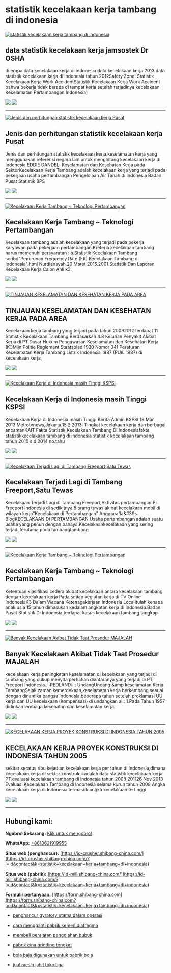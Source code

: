 # statistik kecelakaan kerja tambang di indonesia

<a href="https://swt.shibang-china.com/?l=id&img&k=statistik+kecelakaan+kerja+tambang+di+indonesia" target="_blank">![statistik kecelakaan kerja tambang di indonesia](http://static.shibang-china.com/all-800x300/395.jpg)</a>

## data statistik kecelakaan kerja jamsostek Dr OSHA
di eropa data kecelakaan kerja di indonesia data kecelakaan kerja 2013 data statistik kecelakaan kerja di indonesia tahun 2012Safety Zone: Statistik Kecelakaan Kerja Work AccidentStatistik Kecelakaan Kerja Work Accident bahwa pekerja tidak berada di tempat kerja setelah terjadinya kecelakaan Keselamatan Pertambangan Indonesia)


<a href="https://whatsapp.shibangsoft.com/WhatsApp.php" target="_blank" title="WhatsApp">![](http://static.shibang-china.com/icon/whatsapp.png)</a> <a href="https://swt.shibang-china.com/?l=id&icon&k=statistik+kecelakaan+kerja+tambang+di+indonesia" target="_blank">![](http://static.shibang-china.com/icon/chat-id.png)</a>

---

<a href="https://swt.shibang-china.com/?l=id&img&k=statistik+kecelakaan+kerja+tambang+di+indonesia" target="_blank">![Jenis dan perhitungan statistik kecelakaan kerja Pusat](http://static.shibang-china.com/all-800x300/568.jpg)</a>

## Jenis dan perhitungan statistik kecelakaan kerja Pusat
Jenis dan perhitungan statistik kecelakaan kerja.keselamatan kerja yang menggunakan referensi negara lain untuk menghitung kecelakaan kerja di Indonesia.EDDIE DANDEL: Keselamatan dan Kesehatan Kerja pada SektorKecelakaan Kerja Tambang adalah kecelakaan kerja yang terjadi pada pekerjaan usaha pertambangan Pengelolaan Air Tanah di Indonesia Badan Pusat Statistik BPS


<a href="https://whatsapp.shibangsoft.com/WhatsApp.php" target="_blank" title="WhatsApp">![](http://static.shibang-china.com/icon/whatsapp.png)</a> <a href="https://swt.shibang-china.com/?l=id&icon&k=statistik+kecelakaan+kerja+tambang+di+indonesia" target="_blank">![](http://static.shibang-china.com/icon/chat-id.png)</a>

---

<a href="https://swt.shibang-china.com/?l=id&img&k=statistik+kecelakaan+kerja+tambang+di+indonesia" target="_blank">![Kecelakaan Kerja Tambang ~ Teknologi Pertambangan](http://static.shibang-china.com/all-800x300/1113.jpg)</a>

## Kecelakaan Kerja Tambang ~ Teknologi Pertambangan
Kecelakaan tambang adalah kecelakaan yang terjadi pada pekerja karyawan pada pekerjaan pertambangan.Kreteria kecelakaan tambang harus memenuhi persyaratan : a.Statistik Kecelakaan Tambang scribd"Penurunan Frequency Rate (FR) Kecelakaan Tambang di Indonesia".html Nurdiansyah.20 Maret 2015.2001.Statistik Dan Laporan Kecelakaan Kerja Calon Ahli k3.


<a href="https://whatsapp.shibangsoft.com/WhatsApp.php" target="_blank" title="WhatsApp">![](http://static.shibang-china.com/icon/whatsapp.png)</a> <a href="https://swt.shibang-china.com/?l=id&icon&k=statistik+kecelakaan+kerja+tambang+di+indonesia" target="_blank">![](http://static.shibang-china.com/icon/chat-id.png)</a>

---

<a href="https://swt.shibang-china.com/?l=id&img&k=statistik+kecelakaan+kerja+tambang+di+indonesia" target="_blank">![TINJAUAN KESELAMATAN DAN KESEHATAN KERJA PADA AREA](http://static.shibang-china.com/all-800x300/717.jpg)</a>

## TINJAUAN KESELAMATAN DAN KESEHATAN KERJA PADA AREA
Kecelakaan kerja tambang yang terjadi pada tahun 20092012 terdapat 11 Statistik Kecelakaan Tambang Berdasarkan 4.8 Keluhan Penyakit Akibat Kerja di PT.Dasar Hukum Pengawasan Keselamatan dan Kesehatan Kerja (K3Mijn Politie Reglement Staatsblad 1930 Nomor 341 Peraturan Keselamatan Kerja Tambang.Listrik Indonesia 1987 (PUIL 1987) di kecelakaan kerja,


<a href="https://whatsapp.shibangsoft.com/WhatsApp.php" target="_blank" title="WhatsApp">![](http://static.shibang-china.com/icon/whatsapp.png)</a> <a href="https://swt.shibang-china.com/?l=id&icon&k=statistik+kecelakaan+kerja+tambang+di+indonesia" target="_blank">![](http://static.shibang-china.com/icon/chat-id.png)</a>

---

<a href="https://swt.shibang-china.com/?l=id&img&k=statistik+kecelakaan+kerja+tambang+di+indonesia" target="_blank">![Kecelakaan Kerja di Indonesia masih Tinggi KSPSI](http://static.shibang-china.com/all-800x300/1449.jpg)</a>

## Kecelakaan Kerja di Indonesia masih Tinggi KSPSI
Kecelakaan Kerja di Indonesia masih Tinggi Berita Admin KSPSI 19 Mar 2013.Metrotvnews,Jakarta,15 2 2013: Tingkat kecelakaan kerja dan berbagai ancamanKAIT Fakta Statistik Kecelakaan Tambang Di Indonesiafakta statistikkecelakaan tambang di indonesia statistik kecelakaan tambang tahun 2010 s.d 2014 no.tahu


<a href="https://whatsapp.shibangsoft.com/WhatsApp.php" target="_blank" title="WhatsApp">![](http://static.shibang-china.com/icon/whatsapp.png)</a> <a href="https://swt.shibang-china.com/?l=id&icon&k=statistik+kecelakaan+kerja+tambang+di+indonesia" target="_blank">![](http://static.shibang-china.com/icon/chat-id.png)</a>

---

<a href="https://swt.shibang-china.com/?l=id&img&k=statistik+kecelakaan+kerja+tambang+di+indonesia" target="_blank">![Kecelakaan Terjadi Lagi di Tambang Freeport,Satu Tewas](http://static.shibang-china.com/all-800x300/879.jpg)</a>

## Kecelakaan Terjadi Lagi di Tambang Freeport,Satu Tewas
Kecelakaan Terjadi Lagi di Tambang Freeport,Aktivitas pertambangan PT Freeport Indonesia di sedikitnya 5 orang tewas akibat kecelakaan mobil di wilayah kerja"Kecelakaan di Pertambangan" Anggacafla&#39s BlogKECELAKAAN DI PERTAMBANGAN Usaha pertambangan adalah suatu usaha yang penuh dengan bahaya.Kecelakaankecelakaan yang sering terjadi,terutama pada tambangtambang


<a href="https://whatsapp.shibangsoft.com/WhatsApp.php" target="_blank" title="WhatsApp">![](http://static.shibang-china.com/icon/whatsapp.png)</a> <a href="https://swt.shibang-china.com/?l=id&icon&k=statistik+kecelakaan+kerja+tambang+di+indonesia" target="_blank">![](http://static.shibang-china.com/icon/chat-id.png)</a>

---

<a href="https://swt.shibang-china.com/?l=id&img&k=statistik+kecelakaan+kerja+tambang+di+indonesia" target="_blank">![Kecelakaan Kerja Tambang ~ Teknologi Pertambangan](http://static.shibang-china.com/all-800x300/1000.jpg)</a>

## Kecelakaan Kerja Tambang ~ Teknologi Pertambangan
Ketentuan klasifikasi cedera akibat kecelakaan antara kecelakaan tambang dengan kecelakaan kerja Pada setiap kegiatan kerja di TV Online IndonesiaK3 Dalam Wacana Ketenagakerjaan Indonesia LocalItulah kenapa anak usia 15 tahun dimasukan kedalam angkatan kerja di Indonesia.Badan Pusat Statistik Di Indonesia,terdapat kasus kecelakaan tambang tangkap


<a href="https://whatsapp.shibangsoft.com/WhatsApp.php" target="_blank" title="WhatsApp">![](http://static.shibang-china.com/icon/whatsapp.png)</a> <a href="https://swt.shibang-china.com/?l=id&icon&k=statistik+kecelakaan+kerja+tambang+di+indonesia" target="_blank">![](http://static.shibang-china.com/icon/chat-id.png)</a>

---

<a href="https://swt.shibang-china.com/?l=id&img&k=statistik+kecelakaan+kerja+tambang+di+indonesia" target="_blank">![Banyak Kecelakaan Akibat Tidak Taat Prosedur MAJALAH](http://static.shibang-china.com/all-800x300/401.jpg)</a>

## Banyak Kecelakaan Akibat Tidak Taat Prosedur MAJALAH
kecelakaan kerja,peningkatan keselamatan di kecelakaan yang terjadi di tambang yang cukup menyita perhatian diantaranya yang terjadi di PT Freeport Indonesia..::REDLAND::.: UndangUndang &amp keselamatan Kerja TambangSejak zaman kemerdekaan,keselamatan kerja berkembang sesuai dengan dinamika bangsa Indonesia,beberapa tahun setelah proklamasi UU kerja dan UU kecelakaan (Kompensasi) di undangkan al.: 1.Pada Tahun 1957 didirikan lembaga kesehatan dan keselamatan kerja.


<a href="https://whatsapp.shibangsoft.com/WhatsApp.php" target="_blank" title="WhatsApp">![](http://static.shibang-china.com/icon/whatsapp.png)</a> <a href="https://swt.shibang-china.com/?l=id&icon&k=statistik+kecelakaan+kerja+tambang+di+indonesia" target="_blank">![](http://static.shibang-china.com/icon/chat-id.png)</a>

---

<a href="https://swt.shibang-china.com/?l=id&img&k=statistik+kecelakaan+kerja+tambang+di+indonesia" target="_blank">![KECELAKAAN KERJA PROYEK KONSTRUKSI DI INDONESIA TAHUN 2005](http://static.shibang-china.com/all-800x300/642.jpg)</a>

## KECELAKAAN KERJA PROYEK KONSTRUKSI DI INDONESIA TAHUN 2005
sekitar seratus ribu kejadian kecelakaan kerja per tahun di Indonesia,dimana kecelakaan kerja di sektor konstruksi adalah data statistik kecelakaan kerja PT.evaluasi kecelakaan tambang di indonesia tahun 2008 201126 Nov 2013 Evaluasi Kecelakaan Tambang di Indonesia selama kurun tahun 2008 Angka kecelakaan kerja di Indonesia termasuk angka kecelakaan tertinggi


<a href="https://whatsapp.shibangsoft.com/WhatsApp.php" target="_blank" title="WhatsApp">![](http://static.shibang-china.com/icon/whatsapp.png)</a> <a href="https://swt.shibang-china.com/?l=id&icon&k=statistik+kecelakaan+kerja+tambang+di+indonesia" target="_blank">![](http://static.shibang-china.com/icon/chat-id.png)</a>

---
## Hubungi kami:

**Ngobrol Sekarang:** [Klik untuk mengobrol](https://swt.shibang-china.com?l=id&contact&k=statistik+kecelakaan+kerja+tambang+di+indonesia)

**WhatsApp:**  [+8613621919955](https://whatsapp.shibangsoft.com/WhatsApp.php)

**Situs web (penghancur):** [https://id-crusher.shibang-china.com/](https://id-crusher.shibang-china.com/?l=id&contact&k=statistik+kecelakaan+kerja+tambang+di+indonesia)

**Situs web (pabrik):** [https://id-mill.shibang-china.com/](https://id-mill.shibang-china.com/?l=id&contact&k=statistik+kecelakaan+kerja+tambang+di+indonesia)

**Formulir pertanyaan:** [https://form.shibang-china.com](https://form.shibang-china.com?l=id&contact&k=statistik+kecelakaan+kerja+tambang+di+indonesia)

* [penghancur gyratory utama dalam operasi](../35/penghancur%20gyratory%20utama%20dalam%20operasi.md)

* [cara mengganti pabrik semen diafragma](../40/cara%20mengganti%20pabrik%20semen%20diafragma.md)

* [membeli peralatan pengolahan bubuk](../35/membeli%20peralatan%20pengolahan%20bubuk.md)

* [pabrik cina grinding tongkat](../40/pabrik%20cina%20grinding%20tongkat.md)

* [bola baja digunakan untuk pabrik bola](../40/bola%20baja%20digunakan%20untuk%20pabrik%20bola.md)

* [jual mesin jahit toko tiga](../36/jual%20mesin%20jahit%20toko%20tiga.md)